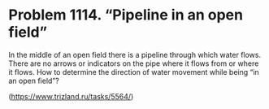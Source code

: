 # Problem 1114. “Pipeline in an open field”

In the middle of an open field there is a pipeline through which water flows. There are no arrows or indicators on the pipe where it flows from or where it flows. How to determine the direction of water movement while being “in an open field”?

(https://www.trizland.ru/tasks/5564/)